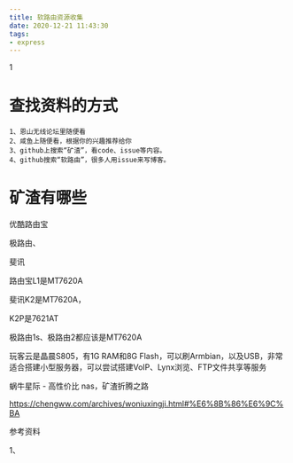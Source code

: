 ```yaml
---
title: 软路由资源收集
date: 2020-12-21 11:43:30
tags:
- express
---
```


1

# 查找资料的方式

```
1、恩山无线论坛里随便看
2、咸鱼上随便看，根据你的兴趣推荐给你
3、github上搜索“矿渣”，看code、issue等内容。
4、github搜索“软路由”，很多人用issue来写博客。
```



# 矿渣有哪些

优酷路由宝

极路由、

斐讯

路由宝L1是MT7620A

斐讯K2是MT7620A，

K2P是7621AT

极路由1s、极路由2都应该是MT7620A

玩客云是晶晨S805，有1G RAM和8G Flash，可以刷Armbian，以及USB，非常适合搭建小型服务器，可以尝试搭建VoIP、Lynx浏览、FTP文件共享等服务





蜗牛星际 - 高性价比 nas，矿渣折腾之路

https://chengww.com/archives/woniuxingji.html#%E6%8B%86%E6%9C%BA



参考资料

1、

